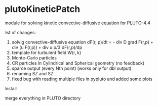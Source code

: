 # plutoKineticPatch
module for solving kinetic convective-diffusive equation for PLUTO-4.4

list of changes:

1) solvig convective-diffusive equation  dF(r, p)/dt = - div D grad F(r,p) + div (u F(r,p)) + div u p/3 dF(r,p)/dp
2) template for turbulent field W(r, k)
3) Monte-Carlo particles
4) CR particles in Cylindrical and Spherical geometry (no feedback)
5) sparce output (every Nth point) (works only for dbl output)
6) renaming SZ and SZ
7) fixed bug with reading multiple files in pypluto and added some plots

Install

merge everything in PLUTO directory
